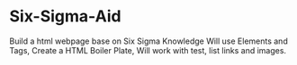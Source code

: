 # Six-Sigma-Aid
Build a html webpage base on Six Sigma Knowledge
Will use Elements and Tags, Create a HTML Boiler Plate, Will work with test, list links and images.